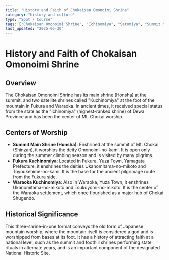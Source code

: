 ```yaml
---
title: "History and Faith of Chokaisan Omonoimi Shrine"
category: "history-and-culture"
type: "Spot / Course"
tags: ["Chokaisan Omonoimi Shrine", "Ichinomiya", "Satomiya", "Summit Main Shrine"]
last_updated: "2025-06-30"
---
```


# History and Faith of Chokaisan Omonoimi Shrine

## Overview
The Chokaisan Omonoimi Shrine has its main shrine (Honsha) at the summit, and two satellite shrines called "Kuchinomiya" at the foot of the mountain in Fukura and Waraoka. In ancient times, it received special status from the state as the "Ichinomiya" (highest-ranked shrine) of Dewa Province and has been the center of Mt. Chokai worship.

## Centers of Worship
- **Summit Main Shrine (Honsha)**: Enshrined at the summit of Mt. Chokai (Shinzan), it worships the deity Omonoimi-no-kami. It is open only during the summer climbing season and is visited by many pilgrims.
- **Fukura Kuchinomiya**: Located in Fukura, Yuza Town, Yamagata Prefecture, it enshrines the deities Ukanomitama-no-mikoto and Toyoukehime-no-kami. It is the base for the ancient pilgrimage route from the Fukura side.
- **Waraoka Kuchinomiya**: Also in Waraoka, Yuza Town, it enshrines Ukanomitama-no-mikoto and Tsukuyomi-no-mikoto. It is the center of the Waraoka settlement, which once flourished as a major hub of Chokai Shugendo.

## Historical Significance
This three-shrine-in-one format conveys the old form of Japanese mountain worship, where the mountain itself is considered a god and is worshipped from bases at its foot. It has a history of attracting faith at a national level, such as the summit and foothill shrines performing state rituals in alternate years, and is an important component of the designated National Historic Site.